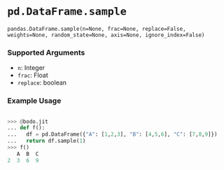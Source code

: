 # `pd.DataFrame.sample`


`pandas.DataFrame.sample(n=None, frac=None, replace=False, weights=None, random_state=None, axis=None, ignore_index=False)`


### Supported Arguments

- `n`: Integer
- `frac`: Float
- `replace`: boolean


### Example Usage

```py

>>> @bodo.jit
... def f():
...   df = pd.DataFrame({"A": [1,2,3], "B": [4,5,6], "C": [7,8,9]})
...   return df.sample(1)
>>> f()
   A  B  C
2  3  6  9
```

